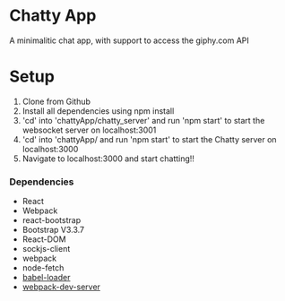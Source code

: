 Chatty App
=====================

A minimalitic chat app, with support to access the giphy.com API

# Setup
1. Clone from Github
2. Install all dependencies using npm install
3. 'cd' into 'chattyApp/chatty_server' and run 'npm start' to start the websocket server on localhost:3001
4. 'cd' into 'chattyApp/ and run 'npm start' to start the Chatty server on localhost:3000
5. Navigate to localhost:3000 and start chatting!!

### Dependencies

* React
* Webpack
* react-bootstrap
* Bootstrap V3.3.7
* React-DOM
* sockjs-client
* webpack
* node-fetch
* [babel-loader](https://github.com/babel/babel-loader)
* [webpack-dev-server](https://github.com/webpack/webpack-dev-server)
